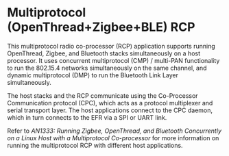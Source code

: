 # Multiprotocol (OpenThread+Zigbee+BLE) RCP

This multiprotocol radio co-processor (RCP) application supports running OpenThread, Zigbee, and Bluetooth stacks simultaneously on a host processor. It uses concurrent multiprotocol (CMP) / multi-PAN functionality to run the 802.15.4 networks simultaneously on the same channel, and dynamic multiprotocol (DMP) to run the Bluetooth Link Layer simultaneously.

The host stacks and the RCP communicate using the Co-Processor Communication protocol (CPC), which acts as a protocol multiplexer and serial transport layer. The host applications connect to the CPC daemon, which in turn connects to the EFR via a SPI or UART link.

Refer to _AN1333: Running Zigbee, OpenThread, and Bluetooth Concurrently on a Linux Host with a Multiprotocol Co-processor_ for more information on running the multiprotocol RCP with different host applications.
